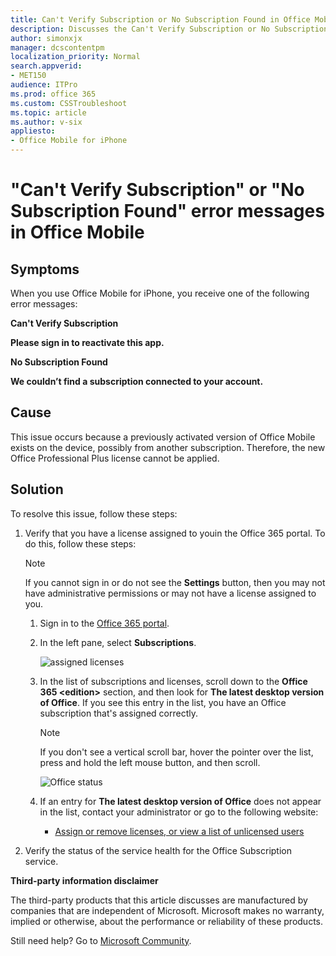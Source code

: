```yaml
---
title: Can't Verify Subscription or No Subscription Found in Office Mobile
description: Discusses the Can't Verify Subscription or No Subscription Found error message that you receive when you try to use Office Mobile on an iPhone. Provides a resolution.
author: simonxjx
manager: dcscontentpm
localization_priority: Normal
search.appverid: 
- MET150
audience: ITPro
ms.prod: office 365
ms.custom: CSSTroubleshoot
ms.topic: article
ms.author: v-six
appliesto:
- Office Mobile for iPhone
---
```


# "Can't Verify Subscription" or "No Subscription Found" error messages in Office Mobile

## Symptoms

When you use Office Mobile for iPhone, you receive one of the following error messages:  

**Can't Verify Subscription**

**Please sign in to reactivate this app.**

**No Subscription Found**

**We couldn’t find a subscription connected to your account.** 

## Cause

This issue occurs because a previously activated version of Office Mobile exists on the device, possibly from another subscription. Therefore, the new Office Professional Plus license cannot be applied. 

## Solution

To resolve this issue, follow these steps:

1. Verify that you have a license assigned to youin the Office 365 portal. To do this, follow these steps:
    
    > [!NOTE]
    > If you cannot sign in or do not see the **Settings** button, then you may not have administrative permissions or may not have a license assigned to you.
   1. Sign in to the [Office 365 portal](https://portal.office.com/account/#subscriptions).
   2. In the left pane, select **Subscriptions**.

      ![assigned licenses](https://msegceporticoprodassets.blob.core.windows.net/asset-blobs/4058714_en_1)
   3. In the list of subscriptions and licenses, scroll down to the **Office 365 \<edition>** section, and then look for **The latest desktop version of Office**. If you see this entry in the list, you have an Office subscription that's assigned correctly.

        > [!NOTE]
        > If you don't see a vertical scroll bar, hover the pointer over the list, press and hold the left mouse button, and then scroll.

        ![Office status](https://msegceporticoprodassets.blob.core.windows.net/asset-blobs/4058715_en_3)    
   4. If an entry for **The latest desktop version of Office** does not appear in the list, contact your administrator or go to the following website:

        - [Assign or remove licenses, or view a list of unlicensed users](https://docs.microsoft.com/office365/admin/subscriptions-and-billing/assign-licenses-to-users?redirectSourcePath=%252fen-us%252farticle%252fassign-licenses-to-users-in-office-365-for-business-997596b5-4173-4627-b915-36abac6786dc&view=o365-worldwide)         
     
2. Verify the status of the service health for the Office Subscription service.


**Third-party information disclaimer**

The third-party products that this article discusses are manufactured by companies that are independent of Microsoft. Microsoft makes no warranty, implied or otherwise, about the performance or reliability of these products.

Still need help? Go to [Microsoft Community](https://answers.microsoft.com/).
